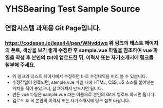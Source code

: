 # YHSBearing Test Sample Source
## 연합시스템 과제용 Git Page입니다.
### https://codepen.io/jess44/pen/WNvddwq 위 링크의 테스트 페이지의 폰트, 색상을 보기 좋게 수정한 후 sample.vue 파일을 참조하여 vue 파일을 작성 후 본인의 Git에 업로드한 뒤, 이력서 또는 자기소개서에 링크를 첨부해 주세요.

* 위 링크의 테스트 페이지에서 수정하면 바로 수정내역을 미리 볼 수 있습니다.
* 수정작업이 완료되면, sample.vue 파일 내에 HTML, CSS, JS 소스를 붙여넣는 위치를 적어 놓았으니, 참고하셔서 만드시면 됩니다.
* 만든 vue 파일은 sample.vue 라는 이름으로 본인의 Git에 업로드 하시면 됩니다.
* 업로드 후 꼭 본인의 이력서 또는 자기소개서에 링크 첨부 바랍니다.
